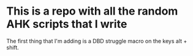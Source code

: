 # This is a repo with all the random AHK scripts that I write

The first thing that I'm adding is a DBD struggle macro on the keys alt + shift.
